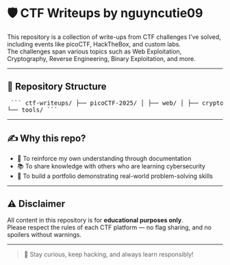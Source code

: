 # 🛡️ CTF Writeups by nguyncutie09

This repository is a collection of write-ups from CTF challenges I've solved, including events like picoCTF, HackTheBox, and custom labs.  
The challenges span various topics such as Web Exploitation, Cryptography, Reverse Engineering, Binary Exploitation, and more.

---

## 📁 Repository Structure

<pre> ``` ctf-writeups/ ├── picoCTF-2025/ │ ├── web/ │ ├── crypto/ │ ├── forensics/ │ └── reverse/ 
└── tools/ ``` </pre>

---

## ✍️ Why this repo?

- 🧠 To reinforce my own understanding through documentation  
- 📚 To share knowledge with others who are learning cybersecurity  
- 🎯 To build a portfolio demonstrating real-world problem-solving skills  

---

## ⚠️ Disclaimer

All content in this repository is for **educational purposes only**.  
Please respect the rules of each CTF platform — no flag sharing, and no spoilers without warnings.

---

> 🧩 Stay curious, keep hacking, and always learn responsibly!
